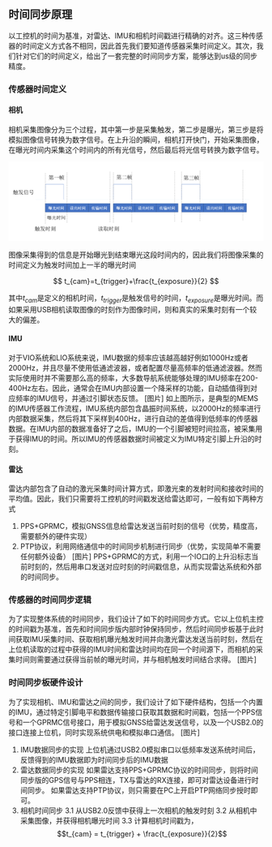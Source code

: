 ## 时间同步原理
以工控机的时间为基准，对雷达、IMU和相机时间戳进行精确的对齐。这三种传感器的时间定义方式各不相同，因此首先我们要知道传感器采集时间定义。其次，我们针对它们的时间定义，给出了一套完整的时间同步方案，能够达到us级的同步精度。
### 传感器时间定义
#### 相机
相机采集图像分为三个过程，其中第一步是采集触发，第二步是曝光，第三步是将模拟图像信号转换为数字信号。在上升沿的瞬间，相机打开快门，开始采集图像，在曝光时间内采集这个时间内的所有光信号，然后最后将光信号转换为数字信号。

![相机采集图像过程](./d_img_1.png)

图像采集得到的信息是开始曝光到结束曝光这段时间内的，因此我们将图像采集的时间定义为触发时间加上一半的曝光时间

$$
t_{cam}=t_{trigger}+\frac{t_{exposure}}{2}
$$

其中$t_{cam}$是定义的相机时间，$t_{trigger}$是触发信号的时间，$t_{exposure}$是曝光时间。而如果采用USB相机读取图像的时刻作为图像时间，则和真实的采集时刻有一个较大的偏差。

#### IMU
对于VIO系统和LIO系统来说，IMU数据的频率应该越高越好例如1000Hz或者2000Hz，并且尽量不使用低通滤波器，或者配置尽量高频率的低通滤波器。然而实际使用时并不需要那么高的频率，大多数导航系统能够处理的IMU频率在200-400Hz左右。因此，通常会在IMU内部设置一个降采样的功能，自动插值得到对应频率的IMU信号，并通过引脚状态反馈。
[图片]
如上图所示，是典型的MEMS的IMU传感器工作流程，IMU系统内部包含晶振时间系统，以2000Hz的频率进行内部数据采集，然后将其下采样到400Hz，进行自动的差值得到低频率的传感器数据。在IMU内部的数据准备好了之后，IMU的一个引脚被短时间拉高，被采集用于获得IMU的时间。所以IMU的传感器数据时间被定义为IMU特定引脚上升沿的时刻。
#### 雷达
雷达内部包含了自动的激光采集时间计算方式，即激光束的发射时间和接收时间的平均值。因此，我们只需要将工控机的时间戳发送给雷达即可，一般有如下两种方式
1. PPS+GPRMC，模拟GNSS信息给雷达发送当前时刻的信号（优势，精度高，需要额外的硬件实现）
2. PTP协议，利用网络通信中的时间同步机制进行同步（优势，实现简单不需要任何额外设备）
   [图片]
   PPS+GPRMC的方式，利用一个IO口的上升沿标志当前时刻的，然后用串口发送对应时刻的时间戳信息，从而实现雷达系统和外部的时间同步。
### 传感器的时间同步逻辑
   为了实现整体系统的时间同步，我们设计了如下的时间同步方式。它以上位机主控的时间戳为基准，首先和时间同步版内部时钟保持同步，然后时间同步板基于此时间获取IMU采集时间、获取相机曝光触发时间并向激光雷达发送当前时刻，然后在上位机读取的过程中获得的IMU时间和雷达时间均在同一个时间源下，而相机的采集时间则需要通过获得当前帧的曝光时间，并与相机触发时间结合求得。
   [图片]

### 时间同步板硬件设计
   为了实现相机、IMU和雷达之间的同步，我们设计了如下硬件结构，包括一个内置的IMU，通过特定引脚电平和数据传输接口获取其数据和时间戳，包括一个PPS信号和一个GPRMC信号接口，用于模拟GNSS给雷达发送信号，以及一个USB2.0的接口连接上位机，同时实现系统供电和模拟串口通信。
   [图片]
1. IMU数据同步的实现
   上位机通过USB2.0模拟串口以低频率发送系统时间后，反馈得到的IMU数据即为时间同步后的IMU数据
2. 雷达数据同步的实现
   如果雷达支持PPS+GPRMC协议的时间同步，则将时间同步版的GPS信号与PPS相连，TX与雷达的RX连接，即可对雷达设备进行时间同步。
   如果雷达支持PTP协议，则只需要在PC上开启PTP网络同步授时即可。
3. 相机时间同步
   3.1 从USB2.0反馈中获得上一次相机的触发时刻
   3.2 从相机中采集图像，并获得相机曝光时间
   3.3 计算相机时间戳为，$$t_{cam} = t_{trigger} + \frac{t_{exposure}}{2}$$